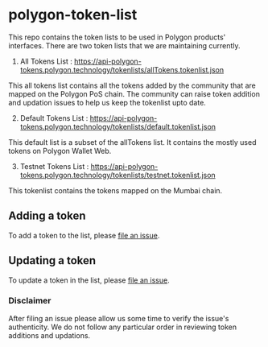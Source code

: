 # polygon-token-list

This repo contains the token lists to be used in Polygon products' interfaces.
There are two token lists that we are maintaining currently.

1. All Tokens List : https://api-polygon-tokens.polygon.technology/tokenlists/allTokens.tokenlist.json

This all tokens list contains all the tokens added by the community that are mapped on the Polygon PoS chain.
The community can raise token addition and updation issues to help us keep the tokenlist upto date.

2. Default Tokens List : https://api-polygon-tokens.polygon.technology/tokenlists/default.tokenlist.json

This default list is a subset of the allTokens list. It contains the mostly used tokens on Polygon Wallet Web.

3. Testnet Tokens List : https://api-polygon-tokens.polygon.technology/tokenlists/testnet.tokenlist.json

This tokenlist contains the tokens mapped on the Mumbai chain.

## Adding a token

To add a token to the list, please 
[file an issue](https://github.com/maticnetwork/polygon-token-list/issues/new?assignees=&labels=add+token+request&template=add_token_request.md&title=Add+%7BTOKEN_SYMBOL%7D%3A+%7BTOKEN_NAME%7D).

## Updating a token

To update a token in the list, please 
[file an issue](https://github.com/maticnetwork/polygon-token-list/issues/new?assignees=&labels=update+token+request&template=update_token_request.md&title=Update+%7BTOKEN_SYMBOL%7D%3A+%7BTOKEN_NAME%7D).

### Disclaimer

After filing an issue please allow us some time to verify the issue's authenticity.
We do not follow any particular order in reviewing token additions and updations.
